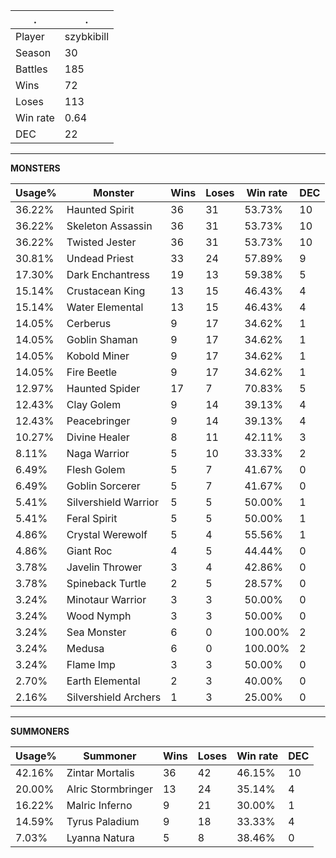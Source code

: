 .|.
|-|-
Player|szybkibill
Season|30
Battles|185
Wins|72
Loses|113
Win rate|0.64
DEC|22

---
**MONSTERS**

Usage%|Monster|Wins|Loses|Win rate|DEC|
-|-|-|-|-|-|
36.22%|Haunted Spirit|36|31|53.73%|10|
36.22%|Skeleton Assassin|36|31|53.73%|10|
36.22%|Twisted Jester|36|31|53.73%|10|
30.81%|Undead Priest|33|24|57.89%|9|
17.30%|Dark Enchantress|19|13|59.38%|5|
15.14%|Crustacean King|13|15|46.43%|4|
15.14%|Water Elemental|13|15|46.43%|4|
14.05%|Cerberus|9|17|34.62%|1|
14.05%|Goblin Shaman|9|17|34.62%|1|
14.05%|Kobold Miner|9|17|34.62%|1|
14.05%|Fire Beetle|9|17|34.62%|1|
12.97%|Haunted Spider|17|7|70.83%|5|
12.43%|Clay Golem|9|14|39.13%|4|
12.43%|Peacebringer|9|14|39.13%|4|
10.27%|Divine Healer|8|11|42.11%|3|
8.11%|Naga Warrior|5|10|33.33%|2|
6.49%|Flesh Golem|5|7|41.67%|0|
6.49%|Goblin Sorcerer|5|7|41.67%|0|
5.41%|Silvershield Warrior|5|5|50.00%|1|
5.41%|Feral Spirit|5|5|50.00%|1|
4.86%|Crystal Werewolf|5|4|55.56%|1|
4.86%|Giant Roc|4|5|44.44%|0|
3.78%|Javelin Thrower|3|4|42.86%|0|
3.78%|Spineback Turtle|2|5|28.57%|0|
3.24%|Minotaur Warrior|3|3|50.00%|0|
3.24%|Wood Nymph|3|3|50.00%|0|
3.24%|Sea Monster|6|0|100.00%|2|
3.24%|Medusa|6|0|100.00%|2|
3.24%|Flame Imp|3|3|50.00%|0|
2.70%|Earth Elemental|2|3|40.00%|0|
2.16%|Silvershield Archers|1|3|25.00%|0|

---
**SUMMONERS**

Usage%|Summoner|Wins|Loses|Win rate|DEC|
-|-|-|-|-|-|
42.16%|Zintar Mortalis|36|42|46.15%|10|
20.00%|Alric Stormbringer|13|24|35.14%|4|
16.22%|Malric Inferno|9|21|30.00%|1|
14.59%|Tyrus Paladium|9|18|33.33%|4|
7.03%|Lyanna Natura|5|8|38.46%|0|
